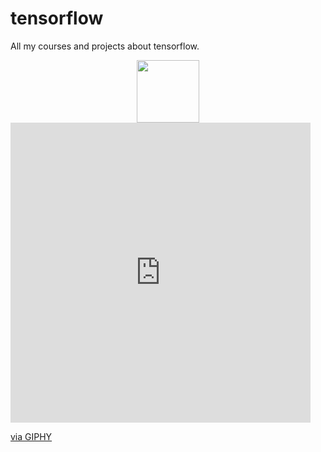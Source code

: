 # tensorflow
All my courses and projects about tensorflow.

<div id="header" align="center">
  <img src="https://media.giphy.com/media/v1.Y2lkPTc5MGI3NjExZTlmN2Q1MzgzMjMyYWRkYTVmOWFlMWFmNDJkYzFmOWY0MTRiYWQwOSZlcD12MV9pbnRlcm5hbF9naWZzX2dpZklkJmN0PWc/f74WQIhbzBKAusL2v1/giphy-downsized-large.gif" width="100"/>
</div>

<iframe src="https://giphy.com/embed/f74WQIhbzBKAusL2v1" width="480" height="480" frameBorder="0" class="giphy-embed" allowFullScreen></iframe><p><a href="https://giphy.com/gifs/1-0-01-f74WQIhbzBKAusL2v1">via GIPHY</a></p>
